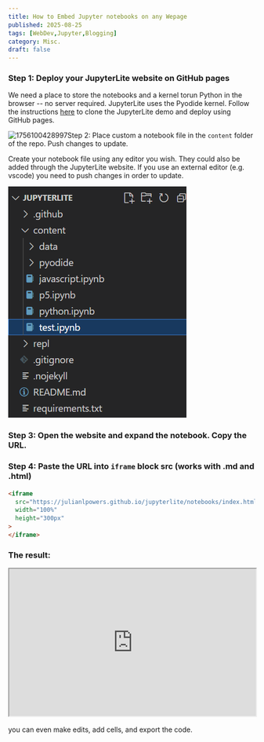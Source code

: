 ```yaml
---
title: How to Embed Jupyter notebooks on any Wepage
published: 2025-08-25
tags: [WebDev,Jupyter,Blogging]
category: Misc.
draft: false
---
```

### Step 1: Deploy your JupyterLite website on GitHub pages

We need a place to store the notebooks and a kernel torun Python in the browser -- no server required. JupyterLite uses the Pyodide kernel. Follow the instructions [here](https://jupyterlite.readthedocs.io/en/latest/quickstart/deploy.html) to clone the JupyterLite demo and deploy using GitHub pages.

![1756100428997](image/embed_jupyter/1756100428997.gif)Step 2: Place custom a notebook file in the `content` folder of the repo. Push changes to update.

Create your notebook file using any editor you wish. They could also be added through the JupyterLite website. If you use an external editor (e.g. vscode) you need to push changes in order to update.

![1756097481930](image/embed_jupyter/1756097481930.png)

### Step 3: Open the website and expand the notebook. Copy the URL.

<!-- ![1756101295949](image/embed_jupyter/1756101295949.mp4) -->

### Step 4: Paste the URL into `iframe` block src (works with .md and .html)

```md
<iframe
  src="https://julianlpowers.github.io/jupyterlite/notebooks/index.html?path=test.ipynb"
  width="100%"
  height="300px"
>
</iframe>
```

### The result:

<iframe
  src="https://julianlpowers.github.io/jupyterlite/notebooks/index.html?path=test.ipynb"
  width="100%"
  height="300px"
>
</iframe>

you can even make edits, add cells, and export the code.
